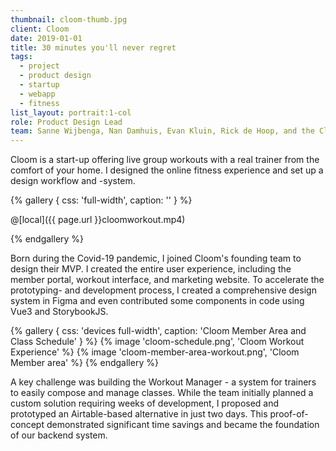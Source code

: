 ```yaml
---
thumbnail: cloom-thumb.jpg
client: Cloom
date: 2019-01-01
title: 30 minutes you'll never regret
tags:
  - project
  - product design
  - startup
  - webapp
  - fitness
list_layout: portrait:1-col
role: Product Design Lead
team: Sanne Wijbenga, Nan Damhuis, Evan Kluin, Rick de Hoop, and the Cloom team
---
```


Cloom is a start-up offering live group workouts with a real trainer from the comfort of your home. I designed the online fitness experience and set up a design workflow and -system.

{% gallery {
  css: 'full-width',
  caption: ''
} %}

@[local]({{ page.url }}cloomworkout.mp4)

{% endgallery %}

Born during the Covid-19 pandemic, I joined Cloom's founding team to design their MVP. I created the entire user experience, including the member portal, workout interface, and marketing website. To accelerate the prototyping- and development process, I created a comprehensive design system in Figma and even contributed some components in code using Vue3 and StorybookJS.

{% gallery {
  css: 'devices full-width',
  caption: 'Cloom Member Area and Class Schedule'
} %}
{% image 'cloom-schedule.png', 'Cloom Workout Experience' %}
{% image 'cloom-member-area-workout.png', 'Cloom Member area' %}
{% endgallery %}

A key challenge was building the Workout Manager - a system for trainers to easily compose and manage classes. While the team initially planned a custom solution requiring weeks of development, I proposed and prototyped an Airtable-based alternative in just two days. This proof-of-concept demonstrated significant time savings and became the foundation of our backend system.
